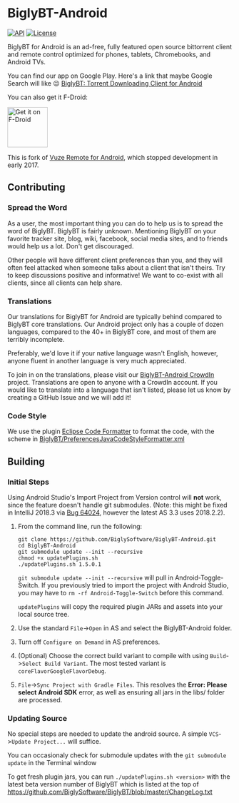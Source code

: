 # BiglyBT-Android

[![API](https://img.shields.io/badge/API-15%2B-blue.svg?style=flat)](https://android-arsenal.com/api?level=15)
[![License](https://img.shields.io/badge/license-GPL2+-blue.svg)](NOTICE)

BiglyBT for Android is an ad-free, fully featured open source bittorrent client and remote control optimized for phones, tablets, Chromebooks, and Android TVs.

You can find our app on Google Play.  Here's a link that maybe Google Search will like :wink: [BiglyBT: Torrent Downloading Client for Android](https://play.google.com/store/apps/details?id=com.biglybt.android.client) 

You can also get it F-Droid:

<a href="https://f-droid.org/packages/com.biglybt.android.client/" target="_blank">
<img src="https://f-droid.org/badge/get-it-on.png" alt="Get it on F-Droid" height="90"/></a>

This is fork of [Vuze Remote for Android](https://svn.vuze.com/public/android/remote/trunk/VuzeRemoteProject/), which stopped development in early 2017.


## Contributing

### Spread the Word

As a user, the most important thing you can do to help us is to spread the word of BiglyBT. BiglyBT is fairly unknown. Mentioning BiglyBT on your favorite tracker site, blog, wiki, facebook, social media sites, and to friends would help us a lot. Don't get discouraged.  

Other people will have different client preferences than you, and they will often feel attacked when someone talks about a client that isn't theirs.  Try to keep discussions positive and informative!  We want to co-exist with all clients, since all clients can help share.

### Translations

Our translations for BiglyBT for Android are typically behind compared to BiglyBT core translations.  Our Android project only has a couple of dozen languages, compared to the 40+ in BiglyBT core, and most of them are terribly incomplete.

Preferably, we'd love it if your native language wasn't English, however, anyone fluent in another language is very much appreciated.

To join in on the translations, please visit our [BiglyBT-Android CrowdIn](https://crowdin.com/project/biglybt-android) project.  Translations are open to anyone with a CrowdIn account.  If you would like to translate into a language that isn't listed, please let us know by creating a GitHub Issue and we will add it!

### Code Style

We use the plugin [Eclipse Code Formatter](https://plugins.jetbrains.com/plugin/6546-eclipse-code-formatter) to format the code, with the scheme in [BiglyBT/PreferencesJavaCodeStyleFormatter.xml](BiglyBT/PreferencesJavaCodeStyleFormatter.xml)


## Building

### Initial Steps

Using Android Studio's Import Project from Version control will **not** work, since the feature doesn't handle git submodules. (Note: this might be fixed in IntelliJ 2018.3 via [Bug 64024](https://youtrack.jetbrains.com/issue/IDEA-64024), however the latest AS 3.3 uses 2018.2.2).

1. From the command line, run the following:

    ```
    git clone https://github.com/BiglySoftware/BiglyBT-Android.git
    cd BiglyBT-Android
    git submodule update --init --recursive
    chmod +x updatePlugins.sh
    ./updatePlugins.sh 1.5.0.1
    ```

    `git submodule update --init --recursive` will pull in Android-Toggle-Switch. If you previously tried to import the project with Android Studio, you may have to `rm -rf Android-Toggle-Switch` before this command.

    `updatePlugins` will copy the required plugin JARs and assets into your local source tree.

2. Use the standard `File`->`Open` in AS and select the BiglyBT-Android folder.

3. Turn off `Configure on Demand` in AS preferences.

4. (Optional) Choose the correct build variant to compile with using `Build`->`Select Build Variant`.  The most tested variant is `coreFlavorGoogleFlavorDebug`.

5. `File`->`Sync Project with Gradle Files`. This resolves the **Error: Please select Android SDK** error, as well as ensuring all jars in the libs/ folder are processed.

### Updating Source

No special steps are needed to update the android source.  A simple `VCS`->`Update Project...` will suffice.

You can occasionaly check for submodule updates with the `git submodule update` in the Terminal window

To get fresh plugin jars, you can run `./updatePlugins.sh <version>` with the latest beta version number of BiglyBT which is listed at the top of https://github.com/BiglySoftware/BiglyBT/blob/master/ChangeLog.txt

